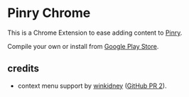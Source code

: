 Pinry Chrome
============

This is a Chrome Extension to ease adding content to [Pinry](https://github.com/pinry/pinry/).

Compile your own or install from [Google Play Store](https://chrome.google.com/webstore/detail/pinry-chrome/jmhdcnmfkglikfjafdmdikoonedgijpa).

credits
-------

- context menu support by [winkidney](https://github.com/winkidney) ([GitHub PR 2](https://github.com/lapo-luchini/chrome-pinry/pull/2)).
